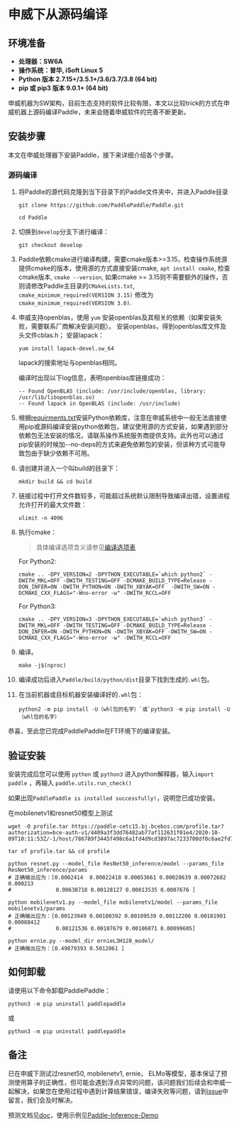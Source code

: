 # **申威下从源码编译**

## 环境准备

* **处理器：SW6A**
* **操作系统：普华, iSoft Linux 5**
* **Python 版本 2.7.15+/3.5.1+/3.6/3.7/3.8 (64 bit)**
* **pip 或 pip3 版本 9.0.1+ (64 bit)**

申威机器为SW架构，目前生态支持的软件比较有限，本文以比较trick的方式在申威机器上源码编译Paddle，未来会随着申威软件的完善不断更新。

## 安装步骤

本文在申威处理器下安装Paddle，接下来详细介绍各个步骤。

<a name="sw_source"></a>
### **源码编译**

1. 将Paddle的源代码克隆到当下目录下的Paddle文件夹中，并进入Paddle目录

    ```
    git clone https://github.com/PaddlePaddle/Paddle.git
    ```

    ```
    cd Paddle
    ```

2. 切换到`develop`分支下进行编译：

    ```
    git checkout develop
    ```

3. Paddle依赖cmake进行编译构建，需要cmake版本>=3.15，检查操作系统源提供cmake的版本，使用源的方式直接安装cmake, `apt install cmake`, 检查cmake版本, `cmake --version`, 如果cmake >= 3.15则不需要额外的操作，否则请修改Paddle主目录的`CMakeLists.txt`, `cmake_minimum_required(VERSION 3.15)` 修改为 `cmake_minimum_required(VERSION 3.0)`.

4. 申威支持openblas，使用 `yum` 安装openblas及其相关的依赖（如果安装失败，需要联系厂商解决安装问题）。
   安装openblas，得到openblas库文件及头文件cblas.h；
   安装lapack：
   ```
   yum install lapack-devel.sw_64
   ```
   lapack的搜索地址与openblas相同。

   编译时出现以下log信息，表明openblas库链接成功：
   ```
   -- Found OpenBLAS (include: /usr/include/openblas, library: /usr/lib/libopenblas.so)
   -- Found lapack in OpenBLAS (include: /usr/include)
   ```

5. 根据[requirments.txt](https://github.com/PaddlePaddle/Paddle/blob/develop/python/requirements.txt)安装Python依赖库，注意在申威系统中一般无法直接使用pip或源码编译安装python依赖包，建议使用源的方式安装，如果遇到部分依赖包无法安装的情况，请联系操作系统服务商提供支持。此外也可以通过pip安装的时候加--no-deps的方式来避免依赖包的安装，但该种方式可能导致包由于缺少依赖不可用。

6. 请创建并进入一个叫build的目录下：

    ```
    mkdir build && cd build
    ```

7. 链接过程中打开文件数较多，可能超过系统默认限制导致编译出错，设置进程允许打开的最大文件数：

    ```
    ulimit -n 4096
    ```

8. 执行cmake：

    >具体编译选项含义请参见[编译选项表](https://www.paddlepaddle.org.cn/documentation/docs/zh/develop/install/Tables.html#Compile)

    For Python2:
    ```
    cmake .. -DPY_VERSION=2 -DPYTHON_EXECUTABLE=`which python2` -DWITH_MKL=OFF -DWITH_TESTING=OFF -DCMAKE_BUILD_TYPE=Release -DON_INFER=ON -DWITH_PYTHON=ON -DWITH_XBYAK=OFF  -DWITH_SW=ON -DCMAKE_CXX_FLAGS="-Wno-error -w" -DWITH_RCCL=OFF
    ```
    For Python3:
    ```
    cmake .. -DPY_VERSION=3 -DPYTHON_EXECUTABLE=`which python3` -DWITH_MKL=OFF -DWITH_TESTING=OFF -DCMAKE_BUILD_TYPE=Release -DON_INFER=ON -DWITH_PYTHON=ON -DWITH_XBYAK=OFF -DWITH_SW=ON -DCMAKE_CXX_FLAGS="-Wno-error -w" -DWITH_RCCL=OFF
    ```

9. 编译。

    ```
    make -j$(nproc)
    ```

10. 编译成功后进入`Paddle/build/python/dist`目录下找到生成的`.whl`包。

11. 在当前机器或目标机器安装编译好的`.whl`包：

    ```
    python2 -m pip install -U（whl包的名字）`或`python3 -m pip install -U（whl包的名字）
    ```

恭喜，至此您已完成PaddlePaddle在FT环境下的编译安装。

## **验证安装**
安装完成后您可以使用 `python` 或 `python3` 进入python解释器，输入`import paddle` ，再输入
 `paddle.utils.run_check()`

如果出现`PaddlePaddle is installed successfully!`，说明您已成功安装。

在mobilenetv1和resnet50模型上测试

```
wget -O profile.tar https://paddle-cetc15.bj.bcebos.com/profile.tar?authorization=bce-auth-v1/4409a3f3dd76482ab77af112631f01e4/2020-10-09T10:11:53Z/-1/host/786789f3445f498c6a1fd4d9cd3897ac7233700df0c6ae2fd78079eba89bf3fb
```
```
tar xf profile.tar && cd profile
```
```
python resnet.py --model_file ResNet50_inference/model --params_file ResNet50_inference/params
# 正确输出应为：[0.0002414  0.00022418 0.00053661 0.00028639 0.00072682 0.000213
#              0.00638718 0.00128127 0.00013535 0.0007676 ]
```
```
python mobilenetv1.py --model_file mobilenetv1/model --params_file mobilenetv1/params
# 正确输出应为：[0.00123949 0.00100392 0.00109539 0.00112206 0.00101901 0.00088412
#              0.00121536 0.00107679 0.00106071 0.00099605]
```
```
python ernie.py --model_dir ernieL3H128_model/
# 正确输出应为：[0.49879393 0.5012061 ]
```

## **如何卸载**
请使用以下命令卸载PaddlePaddle：

```
python3 -m pip uninstall paddlepaddle
```
或
```
python3 -m pip uninstall paddlepaddle
```

## **备注**

已在申威下测试过resnet50, mobilenetv1, ernie， ELMo等模型，基本保证了预测使用算子的正确性，但可能会遇到浮点异常的问题，该问题我们后续会和申威一起解决，如果您在使用过程中遇到计算结果错误，编译失败等问题，请到[issue](https://github.com/PaddlePaddle/Paddle/issues)中留言，我们会及时解决。

预测文档见[doc](https://www.paddlepaddle.org.cn/documentation/docs/zh/develop/guides/05_inference_deployment/inference/native_infer.html)，使用示例见[Paddle-Inference-Demo](https://github.com/PaddlePaddle/Paddle-Inference-Demo)
